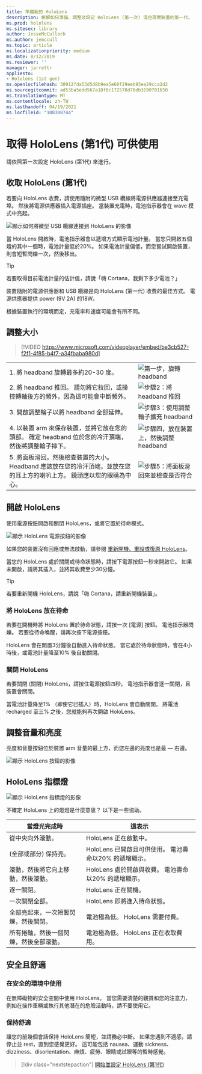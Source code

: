 ```yaml
---
title: 準備新的 HoloLens
description: 瞭解如何準備、調整及設定 HoloLens (第一次) 混合現實裝置的第一代。
ms.prod: hololens
ms.sitesec: library
author: JesseMcCulloch
ms.author: jemccull
ms.topic: article
ms.localizationpriority: medium
ms.date: 8/12/2019
ms.reviewer: ''
manager: jarrettr
appliesto:
- Hololens (1st gen)
ms.openlocfilehash: 30912fda53d5d8b9ea5e60f29eeb93ea29cca2d2
ms.sourcegitcommit: ad53ba5edd567a18f0c172578d78db3190701650
ms.translationtype: MT
ms.contentlocale: zh-TW
ms.lasthandoff: 04/19/2021
ms.locfileid: "108308744"
---
```

# <a name="get-your-hololens-1st-gen-ready-to-use"></a>取得 HoloLens (第1代) 可供使用

請依照第一次設定 HoloLens (第1代) 來進行。

## <a name="charge-your-hololens-1st-gen"></a>收取 HoloLens (第1代) 

若要向 HoloLens 收費，請使用隨附的微型 USB 纜線將電源供應器連接至充電埠。 然後將電源供應器插入電源插座。 當裝置充電時，電池指示器會在 wave 模式中亮起。

![顯示如何將微型 USB 纜線連接到 HoloLens 的影像](./images/hololens-charging.png)

當 HoloLens 開啟時，電池指示器會以遞增方式顯示電池計量。 當您只開啟五個燈的其中一個時，電池計量低於20%。 如果電池計量偏低，而您嘗試開啟裝置，則會短暫閃爍一次，然後移出。

> [!TIP]
> 若要取得目前電池計量的估計值，請說「嗨 Cortana，我剩下多少電池？」

裝置隨附的電源供應器和 USB 纜線是向 HoloLens (第一代) 收費的最佳方式。  電源供應器提供 power (9V 2A) 的18W。

根據裝置執行的環境而定，充電率和速度可能會有所不同。

## <a name="adjust-fit"></a>調整大小

> [!VIDEO https://www.microsoft.com/videoplayer/embed/be3cb527-f2f1-4f85-b4f7-a34fbaba980d]

|     |     |
|:--- |:--- |
|1. 將 headband 旋轉最多約20-30 度。|![第一步，旋轉 headband](./images/FitGuideStep1.png)|
|2. 將 headband 推回。 請勿將它拉回，或操控轉軸後方的頻外，因為這可能會中斷頻外。|![步驟2：將 headband 推回](./images/FitGuideStep2.png)|
|3. 開啟調整輪子以將 headband 全部延伸。 |![步驟3：使用調整輪子擴充 headband](./images/FitGuideStep3.png)|
|4. 以裝置 arm 來保存裝置，並將它放在您的頭部。 確定 headband 位於您的冷汗頂端，然後將調整輪子擰下。|![步驟四，放在裝置上，然後調整 headband](./images/FitGuideStep4.png)|
|5. 將面板滑回，然後檢查裝置的大小。 Headband 應該放在您的冷汗頂端，並放在您的耳上方的喇叭上方。 鏡頭應以您的眼睛為中心。|![步驟5：將面板滑回來並檢查是否符合](./images/FitGuideSetep5.png)|

## <a name="turn-on-your-hololens"></a>開啟 HoloLens

使用電源按鈕開啟和關閉 HoloLens，或將它置於待命模式。

![顯示 HoloLens 電源按鈕的影像](./images/hololens-power.png)

如果您的裝置沒有回應或無法啟動，請參閱 [重新開機、重設或復原 HoloLens](hololens-restart-recover.md)。

當您的 HoloLens 處於關閉或待命狀態時，請按下電源按鈕一秒來開啟它。 如果未開啟，請將其插入，並將其收費至少30分鐘。

> [!TIP]
> 若要重新開機 HoloLens，請說「嗨 Cortana，請重新開機裝置」。

### <a name="put-hololens-in-standby"></a>將 HoloLens 放在待命

若要在開機時將 HoloLens 置於待命狀態，請按一次 [電源] 按鈕。 電池指示器閃爍。 若要從待命喚醒，請再次按下電源按鈕。

HoloLens 會在閒置3分鐘後自動進入待命狀態。 當它處於待命狀態時，會在4小時後，或電池計量降至10% 後自動關閉。

### <a name="shut-down-hololens"></a>關閉 HoloLens

若要關閉 (關閉) HoloLens，請按住電源按鈕四秒。 電池指示器會逐一關閉，且裝置會關閉。

當電池計量降至1% （即使它已插入）時，HoloLens 會自動關閉。 將電池 recharged 至三% 之後，您就能夠再次開啟 HoloLens。

## <a name="adjust-volume-and-brightness"></a>調整音量和亮度

亮度和音量按鈕位於裝置 arm 音量的最上方，而您左邊的亮度也是最 &mdash; 右邊。

![顯示 HoloLens 按鈕的影像](./images/hololens-buttons.jpg)

## <a name="hololens-indicator-lights"></a>HoloLens 指標燈

![顯示 HoloLens 指標燈的影像](./images/hololens-lights.png)

不確定 HoloLens 上的燈燈是什麼意思？ 以下是一些協助。

|當燈光完成時 |這表示 |
| - | - |
|從中央向外滾動。 |HoloLens 正在啟動中。 |
| (全部或部分) 保持亮。 |HoloLens 已開啟且可供使用。 電池壽命以20% 的遞增顯示。 |
|滾動，然後將它向上移動，然後滾動。 |HoloLens 處於開啟與收費。 電池壽命以20% 的遞增顯示。 |
|逐一關閉。 |HoloLens 正在關機。 |
|一次關閉全部。 |HoloLens 即將進入待命狀態。 |
|全部亮起來，一次短暫閃爍，然後關閉。 |電池極為低。 HoloLens 需要付費。 |
|所有捲軸，然後一個閃爍，然後全部滾動。 |電池極為低。 HoloLens 正在收取費用。 |

## <a name="safety-and-comfort"></a>安全且舒適

### <a name="use-in-safe-surroundings"></a>在安全的環境中使用

在無障礙物的安全空間中使用 HoloLens。 當您需要清楚的觀賞和您的注意力，例如在操作車輛或執行其他潛在的危險活動時，請不要使用它。

### <a name="stay-comfortable"></a>保持舒適

讓您的前幾個會話保持 HoloLens 簡短，並請務必中斷。 如果您遇到不適感，請停止並 rest，直到您感覺更好。 這可能包括 nausea、運動 sickness、dizziness、disorientation、麻煩、疲勞、眼睛或試眼等的暫時感覺。

> [!div class="nextstepaction"]
> [開始並設定 HoloLens (第1代) ](hololens1-start.md)
